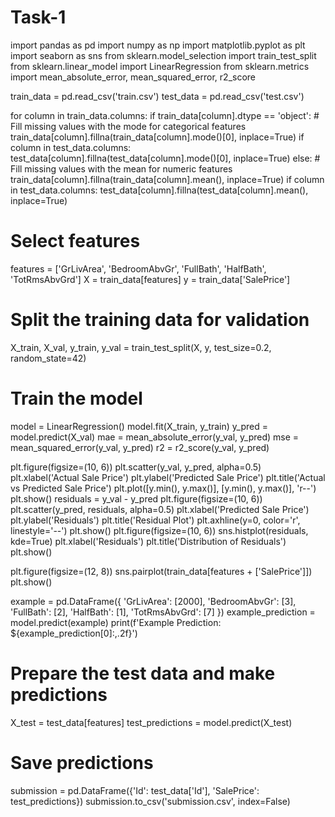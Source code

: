 # Task-1
import pandas as pd
import numpy as np
import matplotlib.pyplot as plt
import seaborn as sns
from sklearn.model_selection import train_test_split 
from sklearn.linear_model import LinearRegression
from sklearn.metrics import mean_absolute_error, mean_squared_error, r2_score

train_data = pd.read_csv('train.csv')
test_data = pd.read_csv('test.csv')

for column in train_data.columns:
    if train_data[column].dtype == 'object':
        # Fill missing values with the mode for categorical features
        train_data[column].fillna(train_data[column].mode()[0], inplace=True)
        if column in test_data.columns:
            test_data[column].fillna(test_data[column].mode()[0], inplace=True)
    else:
        # Fill missing values with the mean for numeric features
        train_data[column].fillna(train_data[column].mean(), inplace=True)
        if column in test_data.columns:
            test_data[column].fillna(test_data[column].mean(), inplace=True)

# Select features
features = ['GrLivArea', 'BedroomAbvGr', 'FullBath', 'HalfBath', 'TotRmsAbvGrd']
X = train_data[features]
y = train_data['SalePrice']

# Split the training data for validation
X_train, X_val, y_train, y_val = train_test_split(X, y, test_size=0.2, random_state=42)

# Train the model
model = LinearRegression()
model.fit(X_train, y_train)
y_pred = model.predict(X_val)
mae = mean_absolute_error(y_val, y_pred)
mse = mean_squared_error(y_val, y_pred)
r2 = r2_score(y_val, y_pred)

plt.figure(figsize=(10, 6))
plt.scatter(y_val, y_pred, alpha=0.5)
plt.xlabel('Actual Sale Price')
plt.ylabel('Predicted Sale Price')
plt.title('Actual vs Predicted Sale Price')
plt.plot([y.min(), y.max()], [y.min(), y.max()], 'r--')
plt.show()
residuals = y_val - y_pred
plt.figure(figsize=(10, 6))
plt.scatter(y_pred, residuals, alpha=0.5)
plt.xlabel('Predicted Sale Price')
plt.ylabel('Residuals')
plt.title('Residual Plot')
plt.axhline(y=0, color='r', linestyle='--')
plt.show()
plt.figure(figsize=(10, 6))
sns.histplot(residuals, kde=True)
plt.xlabel('Residuals')
plt.title('Distribution of Residuals')
plt.show()

plt.figure(figsize=(12, 8))
sns.pairplot(train_data[features + ['SalePrice']])
plt.show()

example = pd.DataFrame({
    'GrLivArea': [2000],
    'BedroomAbvGr': [3],
    'FullBath': [2],
    'HalfBath': [1],
    'TotRmsAbvGrd': [7]
})
example_prediction = model.predict(example)
print(f'Example Prediction: ${example_prediction[0]:,.2f}')

# Prepare the test data and make predictions
X_test = test_data[features]
test_predictions = model.predict(X_test)

# Save predictions
submission = pd.DataFrame({'Id': test_data['Id'], 'SalePrice': test_predictions})
submission.to_csv('submission.csv', index=False)

